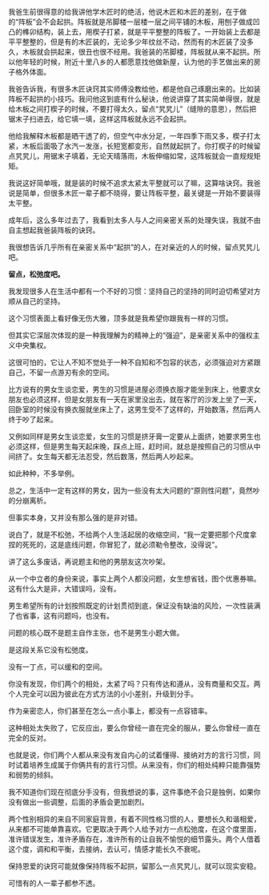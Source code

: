 



我爸生前很得意的给我讲他学木匠时的绝活，他说木匠和木匠的差别，在于做的“阵板”会不会起拱。阵板就是吊脚楼一层楼一层之间平铺的木板，用刨子做成凹凸的榫卯结构，装上去，用楔子打紧，就是平平整整的阵板了。一开始装上去都是平平整整的，但是有的木匠装的，无论多少年纹丝不动，然而有的木匠装了没多久，木板就会拱起来，很丑也很不经用。我爸装的吊脚楼，阵板就从来不起拱。所以他年轻的时候，附近十里八乡的人都愿意找他做新屋，认为他的手艺做出来的房子格外体面。

我爸告诉我，有很多木匠诀窍其实师傅没教给他，都是他自己琢磨出来的。比如装阵板不起拱的小技巧。我问他这到底有什么秘诀，他说讲穿了其实简单得很，就是给木板之间打楔子的时候，不要打得太久，留点“旯旯儿”（缝隙的意思），然后把锯末子扫进去，给它填一填，这样这阵板就永远不会起拱。

他给我解释木板都是晒干透了的，但空气中水分足，一年四季下雨又多，楔子打太紧，木板后面吸了水汽一发涨，长短宽都变形，自然就起拱了。你打楔子的时候留点旯旯儿，用锯末子填着，无论天晴落雨，木板伸缩如常，这阵板就会一直规规矩矩。

我说这好简单哦，就是装的时候不追求太紧太平整就可以了嘛，这算啥诀窍。我爸说是简单，但很多木匠一辈子都不晓得，要让阵板平整，最关键是一开始不要装得太平整。

成年后，这么多年过去了，我看到太多人与人之间亲密关系的处理失误，我就不由自主想起我爸装阵板的诀窍。

我很想告诉几乎所有在亲密关系中“起拱”的人，在对亲近的人的时候，留点旯旯儿吧。

**留点，松弛度吧。**

我发现很多人在生活中都有一个不好的习惯：坚持自己的坚持的同时迫切希望对方顺从自己的坚持。

这个习惯表面上看好像无伤大雅，顶多就是我希望你跟我有一样的习惯。

但其实它深层次体现的是一种我理解为的精神上的“强迫”，是亲密关系中的强权主义中央集权。

这很可怕的，它让人不知不觉处于一种不自知和不包容的状态，必须强迫对方紧跟自己，不留一点游刃有余的空间。

比方说有的男女生谈恋爱，男生的习惯是进屋必须换衣服才能坐到床上，他要求女朋友也必须这样，但是女朋友有一天在家里没出去，就在客厅的沙发上坐了一天，回卧室的时候没有换衣服就坐床上了，这男生受不了这样的，开始数落，然后两人终于吵了起来。

又例如同样是男女生谈恋爱，女生的习惯是挤牙膏一定要从上面挤，她要求男生也必须这样，但是男生每天起床晚，踩点上班，赶时间，就总是按照自己的习惯从中间挤了。女生每天都无法忍受，然后数落，然后两人吵起来。

如此种种，不多举例。

总之，生活中一定有这样的男女，因为一些没有太大问题的“原则性问题”，竟然吵的分崩离析。

但事实本身，又并没有那么强的是非对错。

说白了，就是不松弛，不给两个人生活起居的收缩空间，“我一定要把那个尺度拿捏的死死的，这是底线问题，你冒犯了，就必须勒令整改，没得说”。

讲了这么多废话，再说题主和他的男朋友这次吵架。

从一个中立者的身份来说，事实上两个人都没问题，女生想省钱，图个优惠券嘛。这有什么大是非，大错误吗，没有。

男生希望所有的计划按照既定的计划贯彻到底，保证没有缺油的风险，一次性装满了也省事，这有问题吗，也没有。

问题的核心既不是题主自作主张，也不是男生小题大做。

是这段关系它没有松弛度。

没有一丁点，可以缓和的空间。

你没有发现，你们两个的相处，太紧了吗？只有传达和遵从，没有商量和交互。两个人完全可以因为彼此在方式方法的小小差别，升级到分手。

作为亲密恋人，你们甚至在怎么一点小事上，都没有一点容错率。

这种相处太失败了，它反应出，要么你曾经一直在完全的服从，要么你曾经一直在完全的反对。

也就是说，你们两个人都从来没有发自内心的试着懂得、接纳对方的言行习惯，同时试着培养生成属于你俩共有的言行习惯。从来没有，你们的相处纯粹只能靠强势和弱势的倾斜。

我不知道你们现在彻底分手没有，但我想说的事，这件事绝不会只是独例，如果你没有做出一些调整，后面的矛盾会更加剧烈。

两个性别相异的来自不同家庭背景，有着不同性格习惯的人，要想长久和谐相爱，从来都不可能单靠喜欢。它更取决于两个人给予对方一点松弛度，在这个度里面，准许错误发生，准许矛盾存在，准许所有的让自我不愉悦的细节露头。两个人借着这个度，调和和平衡，去接纳，去认可，情感才能长久不衰呢。

保持恩爱的诀窍可能就像保持阵板不起拱，留那么一点旯旯儿，就可以现实安稳。

可惜有的人一辈子都参不透。





